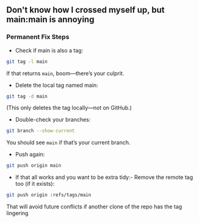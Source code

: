 ## Don't know how I crossed myself up, but main:main is annoying

### Permanent Fix Steps
- Check if main is also a tag:
```bash
git tag -l main
```
If that returns ```main```, boom—there’s your culprit.

- Delete the local tag named main:
```bash
git tag -d main
```
(This only deletes the tag locally—not on GitHub.)

- Double-check your branches:
```bash
git branch --show-current
```
You should see ```main``` if that’s your current branch.

- Push again:
```bash
git push origin main
```

- If that all works and you want to be extra tidy:- Remove the remote tag too (if it exists):
```bash
git push origin :refs/tags/main
```
That will avoid future conflicts if another clone of the repo has the tag lingering